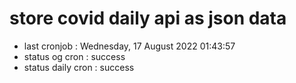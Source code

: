# store covid daily api as json data

- last cronjob : Wednesday, 17 August 2022 01:43:57
- status og cron : success
- status daily cron : success
      
      
